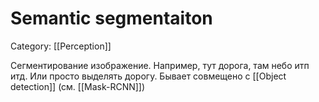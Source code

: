 # Semantic segmentaiton
Category: [[Perception]]

Сегментирование изображение. Например, тут дорога, там небо итп итд. Или просто выделять дорогу. Бывает совмещено с [[Object detection]] (см. [[Mask-RCNN]])
